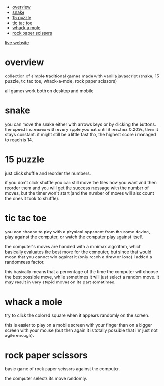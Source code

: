 - [overview](#overview)
- [snake](#snake)
- [15 puzzle](#15-puzzle)
- [tic tac toe](#tic-tac-toe)
- [whack a mole](#whack-a-mole)
- [rock paper scissors](#rock-paper-scissors)
 

[live website](link)

# overview

collection of simple traditional games made with vanilla javascript (snake, 15 puzzle, tic tac toe, whack-a-mole, rock paper scissors). 

all games work both on desktop and mobile.

# snake

you can move the snake either with arrows keys or by clicking the buttons. 
the speed increases with every apple you eat until it reaches 0.209s, then it stays constant. it might still be a little fast tho, the highest score i managed to reach is 14.  

# 15 puzzle

just click shuffle and reorder the numbers. 

if you don't click shuffle you can still move the tiles how you want and then reorder them and you will get the success message with the number of moves, but the timer won't start (and the number of moves will also count the ones it took to shuffle). 

# tic tac toe

you can choose to play with a physical opponent from the same device, play against the computer, or watch the computer play against itself.

the computer's moves are handled with a minimax algorithm, which basically evaluates the best move for the computer, but since that would mean that you cannot win against it (only reach a draw or lose) i added a randomness factor.

this basically means that a percentage of the time the computer will choose the best possible move, while sometimes it will just select a random move.
it may result in very stupid moves on its part sometimes.

# whack a mole

try to click the colored square when it appears randomly on the screen.

this is easier to play on a mobile screen with your finger than on a bigger screen with your mouse (but then again it is totally possible that i'm just not agile enough).

# rock paper scissors

basic game of rock paper scissors against the computer.

the computer selects its move randomly.